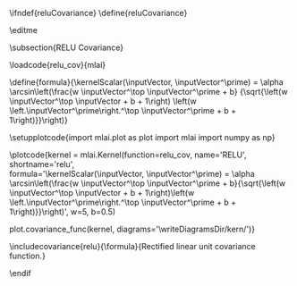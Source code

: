 \ifndef{reluCovariance}
\define{reluCovariance}

\editme

\subsection{RELU Covariance}

\loadcode{relu_cov}{mlai}

\define{formula}{\kernelScalar(\inputVector, \inputVector^\prime) = 
\alpha \arcsin\left(\frac{w \inputVector^\top \inputVector^\prime + b}
{\sqrt{\left(w \inputVector^\top \inputVector + b + 1\right)
\left(w \left.\inputVector^\prime\right.^\top \inputVector^\prime + b + 1\right)}}\right)}


\setupplotcode{import mlai.plot as plot
import mlai
import numpy as np}

\plotcode{kernel = mlai.Kernel(function=relu_cov,
                     name='RELU',
                     shortname='relu',					 
                     formula='\kernelScalar(\inputVector, \inputVector^\prime) = \alpha \arcsin\left(\frac{w \inputVector^\top \inputVector^\prime + b}{\sqrt{\left(w \inputVector^\top \inputVector + b + 1\right)\left(w \left.\inputVector^\prime\right.^\top \inputVector^\prime + b + 1\right)}}\right)',
					 w=5, b=0.5)
					 
plot.covariance_func(kernel, diagrams='\writeDiagramsDir/kern/')}

\includecovariance{relu}{\formula}{Rectified linear unit covariance function.}


\endif

